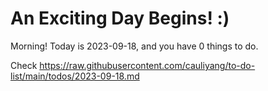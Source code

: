 # An Exciting Day Begins! :)

Morning! Today is 2023-09-18, and you have 0 things to do.

Check https://raw.githubusercontent.com/cauliyang/to-do-list/main/todos/2023-09-18.md